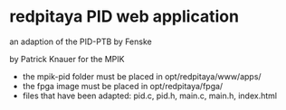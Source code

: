 # redpitaya PID web application

an adaption of the PID-PTB by Fenske

by Patrick Knauer for the MPIK


- the mpik-pid folder must be placed in opt/redpitaya/www/apps/
- the fpga image must be placed in opt/redpitaya/fpga/
- files that have been adapted: pid.c, pid.h, main.c, main.h, index.html
